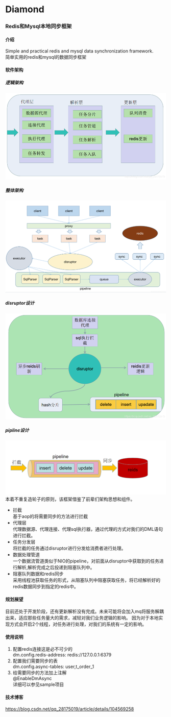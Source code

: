 # Diamond
### Redis和Mysql本地同步框架

#### 介绍
 Simple and practical redis and mysql data synchronization framework.  
 简单实用的redis和mysql的数据同步框架
#### 软件架构
##### 逻辑架构
![Image text](https://github.com/DarMi7/diamond/blob/4908903ec0b8a21c52dd6aafd7851642c42d90a6/diamond-spring-boot-starter/img/5303a21dbd8e1e12749b77b0cfb0b37b.png)  
##### 整体架构
![Image text](https://github.com/DarMi7/diamond/blob/4908903ec0b8a21c52dd6aafd7851642c42d90a6/diamond-spring-boot-starter/img/7fd8f3631303a2f0710b3e65dff92d50.png)
##### disruptor设计
![Image text](https://github.com/DarMi7/diamond/blob/4908903ec0b8a21c52dd6aafd7851642c42d90a6/diamond-spring-boot-starter/img/f1bb6ee5ef496041a4c69de9273032d2.png)
##### pipline设计
![Image text](https://raw.githubusercontent.com/DarMi7/diamond/master/diamond-spring-boot-starter/img/%7D5%5D50K_V%5B_10XN%246S8%5BZXWV.png)  
本着不重复造轮子的原则，该框架借鉴了前辈们架构思想和组件。  
* 拦截  
基于aop的将需要同步的方法进行拦截
* 代理层   
  代理数据源、代理连接、代理sql执行器，通过代理的方式对我们的DML语句进行拦截。  
* 任务分发层  
  将拦截的任务通过disruptor进行分发给消费者进行处理。  
* 数据处理管道  
  一个数据流管道类似于NIO的pipeline，对前面从disruptor中获取到的任务进行解析,解析完成之后投递到阻塞队列中。  
* 阻塞队列数据和redis同步  
  采用线程池获取任务的形式，从阻塞队列中阻塞获取任务，将已经解析好的redis数据同步到指定的redis中。  

#### 规划展望
目前还处于开发阶段，还有更新解析没有完成。未来可能将会加入mq将服务解耦出来，适应那些任务量大的需求，减轻对我们业务逻辑的影响。
因为对于本地实现方式会开启2个线程，对任务进行处理，对我们的系统有一定的影响。

#### 使用说明

1.  配置redis连接这是必不可少的  
dm.config.redis-address: redis://127.0.0.1:6379
2.  配置我们需要同步的表  
dm.config.async-tables: user,t_order_1
3.  给需要同步的方法加上注解    
@EnableDmAsync  
详细可以参见sample项目

#### 技术博客
https://blog.csdn.net/qq_28175019/article/details/104569258


